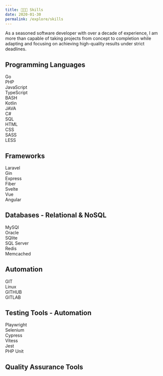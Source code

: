 ```yaml
---
title: 👨🏻‍💻 Skills
date: 2020-01-30
permalink: /explore/skills
---
```


As a seasoned software developer with over a decade of experience, I am more than capable of taking projects from concept to completion while adapting and focusing on achieving high-quality results under strict deadlines.

## Programming Languages

<div class="chips__choice">
	<div class="chip">Go</div>
	<div class="chip">PHP</div>
	<div class="chip">JavaScript</div>
	<div class="chip">TypeScript</div>
	<div class="chip">BASH</div>
	<div class="chip">Kotlin</div>
	<div class="chip">JAVA</div>
	<div class="chip">C#</div>
	<div class="chip">SQL</div>
	<div class="chip">HTML</div>
	<div class="chip">CSS</div>
	<div class="chip">SASS</div>
	<div class="chip">LESS</div>
</div>

## Frameworks

<div class="chips__choice">
	<div class="chip">Laravel</div>
	<div class="chip">Gin</div>
	<div class="chip">Express</div>
	<div class="chip">Fiber</div>
	<div class="chip">Svelte</div>
	<div class="chip">Vue</div>
	<div class="chip">Angular</div>
</div>

## Databases - Relational & NoSQL

<div class="chips__choice">
	<div class="chip">MySQl</div>
	<div class="chip">Oracle</div>
	<div class="chip">SQlite</div>
	<div class="chip">SQL Server</div>
	<div class="chip">Redis</div>
	<div class="chip">Memcached</div>
</div>

## Automation

<div class="chips__choice">
	<div class="chip">GIT</div>
	<div class="chip">Linux</div>
	<div class="chip">GITHUB</div>
	<div class="chip">GITLAB</div>
</div>

## Testing Tools - Automation

<div class="chips__choice">
	<div class="chip">Playwright</div>
	<div class="chip">Selenium</div>
	<div class="chip">Cypress</div>
	<div class="chip">Vitess</div>
	<div class="chip">Jest</div>
	<div class="chip">PHP Unit</div>
</div>

## Quality Assurance Tools
